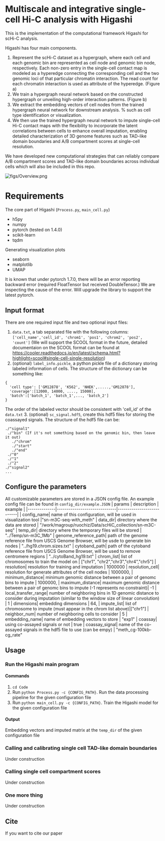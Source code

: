 # Multiscale and integrative single-cell Hi-C analysis with Higashi

This is the implementation of the computational framework Higashi for scHi-C analysis.

Higashi has four main components.
1.  Represent the scHi-C dataset as a hypergraph, where each cell and each genomic bin are represented as cell node and genomic bin node, respectively.  Each non-zero entry in the single-cell contact map is modeled as a hyperedge connecting the corresponding cell and the two genomic loci of that particular chromatin interaction. The read count for each chromatin interaction is used as attribute of the hyperedge. (Figure a)
2. We train a hypergraph neural network based on the constructed hypergraph or unveiling high-order interaction patterns. (Figure b)
3.  We extract the embedding vectors of cell nodes from the trained hypergraph neural network for downstream analysis. % such as cell type identification or visualization.
4.  We then use the trained hypergraph neural network to impute single-cell Hi-C contact maps with the flexibility to incorporate the latent correlations between cells to enhance overall imputation, enabling detailed characterization of 3D genome features such as TAD-like domain boundaries and A/B compartment scores at single-cell resolution.

We have developed new computational strategies that can reliably compare A/B compartment scores and TAD-like domain boundaries across individual cells which will also be included in this repo.

![figs/Overview.png](https://github.com/ma-compbio/Higashi/blob/main/figs/Overview.png)


# Requirements
The core part of Higashi (`Process.py`, `main_cell.py`)

- h5py
- numpy
- pytorch (tested on 1.4.0)
- scikit-learn
- tqdm

Generating visualization plots
- seaborn
- matplotlib
- UMAP

It is known that under pytorch 1.7.0, there will be an error reporting backward error (required FloatTensor but received DoubleTensor.) We are inspecting the cause of the error. Will upgrade the library to support the latest pytorch.

## Input format

There are one required input file and two optional input files:
1. `data.txt`, a tab separated file with the following columns: `['cell_name','cell_id', 'chrom1', 'pos1', 'chrom2', 'pos2', 'count']` (We will support the SCOOL format in the future, detailed documentaion on the SCOOL format can be found at https://cooler.readthedocs.io/en/latest/schema.html?highlight=scool#single-cell-single-resolution)
2. (optional) `label_info.pickle`, a python pickle file of a dictionary storing labeled information of cells. The structure of the dictionary can be something like:
  ```
  {
    'cell type': ['GM12878', 'K562', 'NHEK',.....,'GM12878'],
    'coverage':[12000, 14000, ...., 15000],
    'batch':['batch_1', 'batch_1',..., 'batch_2']
  }
  ```
  The order of the labeled vector should be consistent with 'cell_id' of the `data.txt`
 3. (optional) `sc_signal.hdf5`, create this hdf5 files for storing the coassayed signals. The structure of the hdf5 file can be:
 ```
 ./"signal1"
  ./"bin" (If it's not something based on the genomic bin, then leave it out)
    ./"chrom"
    ./"start"
    ./"end"
  ./"0"
  ./"1"
  ./"2"
./"signal2"
...

```


 

## Configure the parameters
All customizable parameters are stored in a JSON config file. An example config file can be found in `config_dir/example.JSON`
| params       | description                  | example                   |
|--------------|------------------------------|---------------------------|
| config_name| name of this configuration, will be used in visualization tool |"sn-m3C-seq-with_meth"
|  data_dir| directory where the data are stored | "/work/magroup/ruochiz/Data/scHiC_collection/sn-m3C-seq"
|  temp_dir| directory where the temporary files will be stored | "../Temp/sn-m3C_1Mb"
|  genome_reference_path| path of the genome reference file from USCS  Genome Browser, will be usde to generate bin nodes | "../hg19.chrom.sizes.txt"
|  cytoband_path| path of the cytoband reference file from USCS Genome Browser, will be used to remove centromere regions | "../cytoBand_hg19.txt"
|  chrom_list| list of chromosomes to train the model on | ["chr1", "chr2","chr3","chr4","chr5"]
|  resolution| resolution for training and imputation | 1000000
|  resolution_cell| resolution for generate attributes of the cell nodes | 1000000,
|  minimum_distance| minimum genomic distance between a pair of genomc bins to impute | 1000000,
|  maximum_distance|  maximum genomic distance between a pair of genomc bins to impute (-1 represents no constraint)| -1
|  local_transfer_range| number of neighboring bins in 1D genomic distance to consider during imputation (similar to the window size of linear convolution) | 1
|  dimensions| embedding dimensions | 64,
|  impute_list| list of chromosome to impute (must appear in the chrom list above)|["chr1"]
|  neighbor_num| number of neighboring cells to consider | 5
|  embedding_name| name of embedding vectors to store | "exp1"
|  coassay| using co-assayed signals or not | true
|  coassay_signal| name of the co-assayed signals in the hdf5 file to use (can be empy) | "meth_cg-100kb-cg_rate"


## Usage
### Run the Higashi main program
#### Commands
1. `cd Code`
2. Run `python Process.py -c {CONFIG_PATH}`. Run the data processing pipeline for the given configuration file
3. Run `python main_cell.py -c {CONFIG_PATH}`. Train the Higashi model for the given configuration file
#### Output
Embedding vectors and imputed matrix at the `temp_dir` of the given configuration file

### Calling and calibrating single cell TAD-like domain boundaries
Under construction
### Calling single cell compartment scores
Under construction
### One more thing
Under construction


## Cite

If you want to cite our paper


